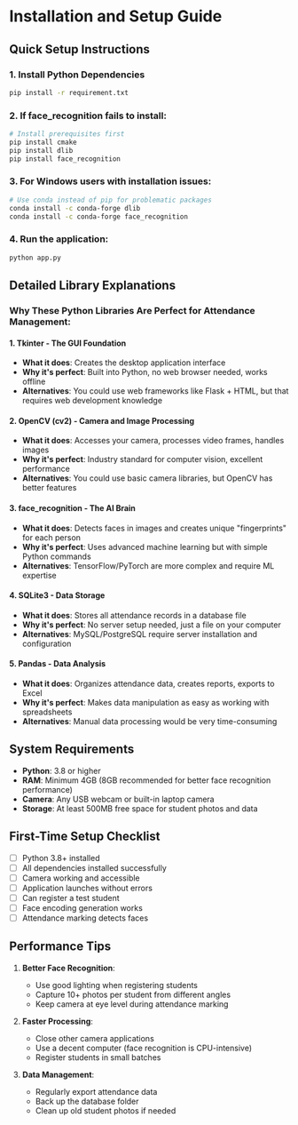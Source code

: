 # Installation and Setup Guide

## Quick Setup Instructions

### 1. Install Python Dependencies
```bash
pip install -r requirement.txt
```

### 2. If face_recognition fails to install:
```bash
# Install prerequisites first
pip install cmake
pip install dlib
pip install face_recognition
```

### 3. For Windows users with installation issues:
```bash
# Use conda instead of pip for problematic packages
conda install -c conda-forge dlib
conda install -c conda-forge face_recognition
```

### 4. Run the application:
```bash
python app.py
```

## Detailed Library Explanations

### Why These Python Libraries Are Perfect for Attendance Management:

#### 1. **Tkinter** - The GUI Foundation
- **What it does**: Creates the desktop application interface
- **Why it's perfect**: Built into Python, no web browser needed, works offline
- **Alternatives**: You could use web frameworks like Flask + HTML, but that requires web development knowledge

#### 2. **OpenCV (cv2)** - Camera and Image Processing
- **What it does**: Accesses your camera, processes video frames, handles images
- **Why it's perfect**: Industry standard for computer vision, excellent performance
- **Alternatives**: You could use basic camera libraries, but OpenCV has better features

#### 3. **face_recognition** - The AI Brain
- **What it does**: Detects faces in images and creates unique "fingerprints" for each person
- **Why it's perfect**: Uses advanced machine learning but with simple Python commands
- **Alternatives**: TensorFlow/PyTorch are more complex and require ML expertise

#### 4. **SQLite3** - Data Storage
- **What it does**: Stores all attendance records in a database file
- **Why it's perfect**: No server setup needed, just a file on your computer
- **Alternatives**: MySQL/PostgreSQL require server installation and configuration

#### 5. **Pandas** - Data Analysis
- **What it does**: Organizes attendance data, creates reports, exports to Excel
- **Why it's perfect**: Makes data manipulation as easy as working with spreadsheets
- **Alternatives**: Manual data processing would be very time-consuming

## System Requirements

- **Python**: 3.8 or higher
- **RAM**: Minimum 4GB (8GB recommended for better face recognition performance)
- **Camera**: Any USB webcam or built-in laptop camera
- **Storage**: At least 500MB free space for student photos and data

## First-Time Setup Checklist

- [ ] Python 3.8+ installed
- [ ] All dependencies installed successfully
- [ ] Camera working and accessible
- [ ] Application launches without errors
- [ ] Can register a test student
- [ ] Face encoding generation works
- [ ] Attendance marking detects faces

## Performance Tips

1. **Better Face Recognition**:
   - Use good lighting when registering students
   - Capture 10+ photos per student from different angles
   - Keep camera at eye level during attendance marking

2. **Faster Processing**:
   - Close other camera applications
   - Use a decent computer (face recognition is CPU-intensive)
   - Register students in small batches

3. **Data Management**:
   - Regularly export attendance data
   - Back up the database folder
   - Clean up old student photos if needed